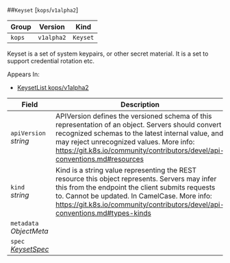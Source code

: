 ##`Keyset` [`kops`/`v1alpha2`]

Group        | Version     | Kind
------------ | ---------- | -----------
`kops` | `v1alpha2` | `Keyset`



Keyset is a set of system keypairs, or other secret material. It is a set to support credential rotation etc.

<aside class="notice">
Appears In:

<ul> 
<li><a href="#keysetlist-v1alpha2-kops">KeysetList kops/v1alpha2</a></li>
</ul></aside>

Field        | Description
------------ | -----------
`apiVersion`<br /> *string*    | APIVersion defines the versioned schema of this representation of an object. Servers should convert recognized schemas to the latest internal value, and may reject unrecognized values. More info: https://git.k8s.io/community/contributors/devel/api-conventions.md#resources
`kind`<br /> *string*    | Kind is a string value representing the REST resource this object represents. Servers may infer this from the endpoint the client submits requests to. Cannot be updated. In CamelCase. More info: https://git.k8s.io/community/contributors/devel/api-conventions.md#types-kinds
`metadata`<br /> *ObjectMeta*    | 
`spec`<br /> *[KeysetSpec](#keysetspec-v1alpha2-kops)*    | 

